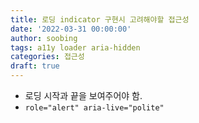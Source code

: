 ```yaml
---
title: 로딩 indicator 구현시 고려해야할 접근성
date: '2022-03-31 00:00:00'
author: soobing
tags: a11y loader aria-hidden
categories: 접근성
draft: true
---
```


* 로딩 시작과 끝을 보여주어야 함.
* `role="alert" aria-live="polite"`